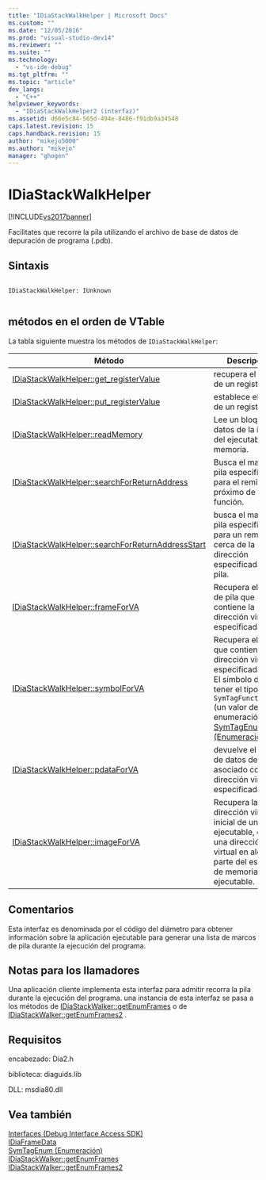 ```yaml
---
title: "IDiaStackWalkHelper | Microsoft Docs"
ms.custom: ""
ms.date: "12/05/2016"
ms.prod: "visual-studio-dev14"
ms.reviewer: ""
ms.suite: ""
ms.technology: 
  - "vs-ide-debug"
ms.tgt_pltfrm: ""
ms.topic: "article"
dev_langs: 
  - "C++"
helpviewer_keywords: 
  - "IDiaStackWalkHelper2 (interfaz)"
ms.assetid: d66e5c84-565d-494e-8486-f91db9a34548
caps.latest.revision: 15
caps.handback.revision: 15
author: "mikejo5000"
ms.author: "mikejo"
manager: "ghogen"
---
```

# IDiaStackWalkHelper
[!INCLUDE[vs2017banner](../../code-quality/includes/vs2017banner.md)]

Facilitates que recorre la pila utilizando el archivo de base de datos de depuración de programa \(.pdb\).  
  
## Sintaxis  
  
```  
  
IDiaStackWalkHelper: IUnknown  
  
```  
  
## métodos en el orden de VTable  
 La tabla siguiente muestra los métodos de `IDiaStackWalkHelper`:  
  
|Método|Descripción|  
|------------|-----------------|  
|[IDiaStackWalkHelper::get\_registerValue](../../debugger/debug-interface-access/idiastackwalkhelper-get-registervalue.md)|recupera el valor de un registro.|  
|[IDiaStackWalkHelper::put\_registerValue](../../debugger/debug-interface-access/idiastackwalkhelper-put-registervalue.md)|establece el valor de un registro.|  
|[IDiaStackWalkHelper::readMemory](../../debugger/debug-interface-access/idiastackwalkhelper-readmemory.md)|Lee un bloque de datos de la imagen del ejecutable en memoria.|  
|[IDiaStackWalkHelper::searchForReturnAddress](../../debugger/debug-interface-access/idiastackwalkhelper-searchforreturnaddress.md)|Busca el marco de pila especificado para el remite más próximo de la función.|  
|[IDiaStackWalkHelper::searchForReturnAddressStart](../../debugger/debug-interface-access/idiastackwalkhelper-searchforreturnaddressstart.md)|busca el marco de pila especificado para un remite en o cerca de la dirección especificada de la pila.|  
|[IDiaStackWalkHelper::frameForVA](../../debugger/debug-interface-access/idiastackwalkhelper-frameforva.md)|Recupera el marco de pila que contiene la dirección virtual especificada.|  
|[IDiaStackWalkHelper::symbolForVA](../../debugger/debug-interface-access/idiastackwalkhelper-symbolforva.md)|Recupera el token que contiene la dirección virtual especificada. **Note:**  El símbolo debe tener el tipo `SymTagFunctionType` \(un valor de enumeración de [SymTagEnum \(Enumeración\)](../../debugger/debug-interface-access/symtagenum.md) \).|  
|[IDiaStackWalkHelper::pdataForVA](../../debugger/debug-interface-access/idiastackwalkhelper-pdataforva.md)|devuelve el bloque de datos de PDATA asociado con la dirección virtual especificada.|  
|[IDiaStackWalkHelper::imageForVA](../../debugger/debug-interface-access/idiastackwalkhelper-imageforva.md)|Recupera la dirección virtual inicial de un ejecutable, dada una dirección virtual en alguna parte del espacio de memoria del ejecutable.|  
  
## Comentarios  
 Esta interfaz es denominada por el código del diámetro para obtener información sobre la aplicación ejecutable para generar una lista de marcos de pila durante la ejecución del programa.  
  
## Notas para los llamadores  
 Una aplicación cliente implementa esta interfaz para admitir recorra la pila durante la ejecución del programa.  una instancia de esta interfaz se pasa a los métodos de [IDiaStackWalker::getEnumFrames](../../debugger/debug-interface-access/idiastackwalker-getenumframes.md) o de [IDiaStackWalker::getEnumFrames2](../../debugger/debug-interface-access/idiastackwalker-getenumframes2.md) .  
  
## Requisitos  
 encabezado: Dia2.h  
  
 biblioteca: diaguids.lib  
  
 DLL: msdia80.dll  
  
## Vea también  
 [Interfaces \(Debug Interface Access SDK\)](../../debugger/debug-interface-access/interfaces-debug-interface-access-sdk.md)   
 [IDiaFrameData](../../debugger/debug-interface-access/idiaframedata.md)   
 [SymTagEnum \(Enumeración\)](../../debugger/debug-interface-access/symtagenum.md)   
 [IDiaStackWalker::getEnumFrames](../../debugger/debug-interface-access/idiastackwalker-getenumframes.md)   
 [IDiaStackWalker::getEnumFrames2](../../debugger/debug-interface-access/idiastackwalker-getenumframes2.md)